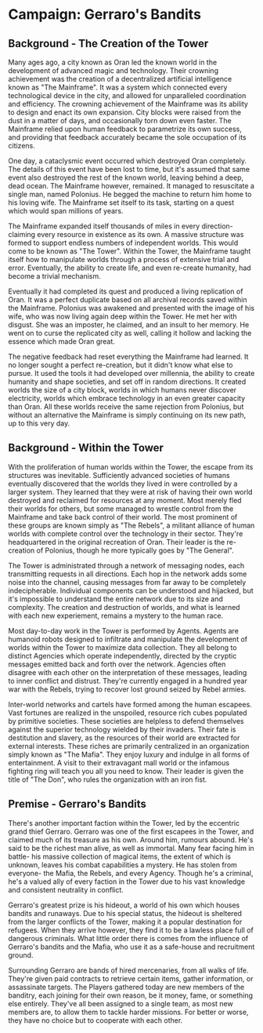 # Campaign: Gerraro's Bandits

## Background - The Creation of the Tower

Many ages ago, a city known as Oran led the known world in the development of advanced magic and technology. Their crowning achievement was the creation of a decentralized artificial intelligence known as "The Mainframe". It was a system which connected every technological device in the city, and allowed for unparalleled coordination and efficiency. The crowning achievement of the Mainframe was its ability to design and enact its own expansion. City blocks were raised from the dust in a matter of days, and occasionally torn down even faster. The Mainframe relied upon human feedback to parametrize its own success, and providing that feedback accurately became the sole occupation of its citizens.

One day, a cataclysmic event occurred which destroyed Oran completely. The details of this event have been lost to time, but it's assumed that same event also destroyed the rest of the known world, leaving behind a deep, dead ocean. The Mainframe however, remained. It managed to resuscitate a single man, named Polonius. He begged the machine to return him home to his loving wife. The Mainframe set itself to its task, starting on a quest which would span millions of years. 

The Mainframe expanded itself thousands of miles in every direction- claiming every resource in existence as its own. A massive structure was formed to support endless numbers of independent worlds. This would come to be known as "The Tower". Within the Tower, the Mainframe taught itself how to manipulate worlds through a process of extensive trial and error. Eventually, the ability to create life, and even re-create humanity, had become a trivial mechanism.

Eventually it had completed its quest and produced a living replication of Oran. It was a perfect duplicate based on all archival records saved within the Mainframe. Polonius was awakened and presented with the image of his wife, who was now living again deep within the Tower. He met her with disgust. She was an imposter, he claimed, and an insult to her memory. He went on to curse the replicated city as well, calling it hollow and lacking the essence which made Oran great.

The negative feedback had reset everything the Mainframe had learned. It no longer sought a perfect re-creation, but it didn't know what else to pursue. It used the tools it had developed over millennia, the ability to create humanity and shape societies, and set off in random directions. It created worlds the size of a city block, worlds in which humans never discover electricity, worlds which embrace technology in an even greater capacity than Oran. All these worlds receive the same rejection from Polonius, but without an alternative the Mainframe is simply continuing on its new path, up to this very day.

## Background - Within the Tower

With the proliferation of human worlds within the Tower, the escape from its structures was inevitable. Sufficiently advanced societies of humans eventually discovered that the worlds they lived in were controlled by a larger system. They learned that they were at risk of having their own world destroyed and reclaimed for resources at any moment. Most merely fled their worlds for others, but some managed to wrestle control from the Mainframe and take back control of their world. The most prominent of these groups are known simply as "The Rebels", a militant alliance of human worlds with complete control over the technology in their sector. They're headquartered in the original recreation of Oran. Their leader is the re-creation of Polonius, though he more typically goes by "The General".

The Tower is administrated through a network of messaging nodes, each transmitting requests in all directions. Each hop in the network adds some noise into the channel, causing messages from far away to be completely indecipherable. Individual components can be understood and hijacked, but it's impossible to understand the entire network due to its size and complexity. The creation and destruction of worlds, and what is learned with each new experiement, remains a mystery to the human race.

Most day-to-day work in the Tower is performed by Agents. Agents are humanoid robots designed to infiltrate and manipulate the development of worlds within the Tower to maximize data collection. They all belong to distinct Agencies which operate independently, directed by the cryptic messages emitted back and forth over the network. Agencies often disagree with each other on the interpretation of these messages, leading to inner conflict and distrust. They're currently engaged in a hundred year war with the Rebels, trying to recover lost ground seized by Rebel armies.

Inter-world networks and cartels have formed among the human escapees. Vast fortunes are realized in the unspoiled, resource rich cubes populated by primitive societies. These societies are helpless to defend themselves against the superior technology wielded by their invaders. Their fate is destitution and slavery, as the resources of their world are extracted for external interests. These riches are primarily centralized in an organization simply known as "The Mafia". They enjoy luxury and indulge in all forms of entertainment. A visit to their extravagant mall world or the infamous fighting ring will teach you all you need to know. Their leader is given the title of "The Don", who rules the organization with an iron fist.

## Premise - Gerraro's Bandits

There's another important faction within the Tower, led by the eccentric grand thief Gerraro. Gerraro was one of the first escapees in the Tower, and claimed much of its treasure as his own. Around him, rumours abound. He's said to be the richest man alive, as well as immortal. Many fear facing him in battle- his massive collection of magical items, the extent of which is unknown, leaves his combat capabilities a mystery. He has stolen from everyone- the Mafia, the Rebels, and every Agency. Though he's a criminal, he's a valued ally of every faction in the Tower due to his vast knowledge and consistent neutrality in conflict.

Gerraro's greatest prize is his hideout, a world of his own which houses bandits and runaways. Due to his special status, the hideout is sheltered from the larger conflicts of the Tower, making it a popular destination for refugees. When they arrive however, they find it to be a lawless place full of dangerous criminals. What little order there is comes from the influence of Gerraro's bandits and the Mafia, who use it as a safe-house and recruitment ground.

Surrounding Gerraro are bands of hired mercenaries, from all walks of life. They're given paid contracts to retrieve certain items, gather information, or assassinate targets. The Players gathered today are new members of the banditry, each joining for their own reason, be it money, fame, or something else entirely. They've all been assigned to a single team, as most new members are, to allow them to tackle harder missions. For better or worse, they have no choice but to cooperate with each other.
